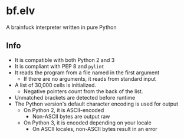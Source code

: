 # bf.elv

A brainfuck interpreter written in pure Python

## Info

- It is compatible with both Python 2 and 3
- It is compliant with PEP 8 and `pylint`
- It reads the program from a file named in the first argument
	- If there are no arguments, it reads from standard input
- A list of 30,000 cells is initialized.
	- Negative pointers count from the back of the list.
- Unmatched brackets are detected before runtime
- The Python version's default character encoding is used for output
	- On Python 2, it is ASCII-encoded
		- Non-ASCII bytes are output raw
	- On Python 3, it is encoded depending on your locale
		- On ASCII locales, non-ASCII bytes result in an error

